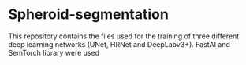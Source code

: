 # Spheroid-segmentation
This repository contains the files used for the training of three different deep learning networks (UNet, HRNet and DeepLabv3+). FastAI and SemTorch library were used
